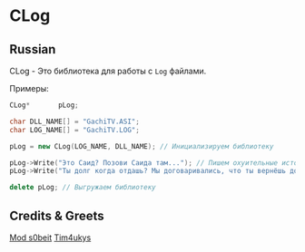 # CLog

## Russian
CLog - Это библиотека для работы с `Log` файлами. 

Примеры:
```cpp
CLog*       pLog;

char DLL_NAME[] = "GachiTV.ASI";
char LOG_NAME[] = "GachiTV.LOG";

pLog = new CLog(LOG_NAME, DLL_NAME); // Инициализируем библиотеку  

pLog->Write("Это Саид? Позови Саида там..."); // Пишем охуительные истории...
pLog->Write("Ты долг когда отдашь? Мы договаривались, что ты вернёшь долг у Отеля..."); 

delete pLog; // Выгружаем библиотеку
```

## Credits & Greets
[Mod s0beit](https://github.com/BlastHackNet/mod_s0beit_sa-1)
[Tim4ukys](vk.com/tim4ukys)
